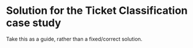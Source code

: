 # Solution for the Ticket Classification case study
Take this as a guide, rather than a fixed/correct solution.
